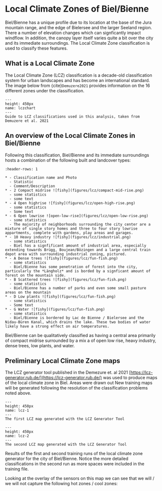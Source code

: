 # Local Climate Zones of Biel/Bienne

Biel/Bienne has a unique profile due to its location at the base of the Jura mountain range, and the edge of Bielersee and the larger Seeland region. There a number of elevation changes which can signficantly impact windflow. In addition, the canopy layer itself varies quite a bit over the city and its immediate surroundings. The Local Climate Zone classification is used to classify these features.

## What is a Local Climate Zone
The Local Climate Zone (LCZ) classification is a decade-old classification system for urban landscapes and has become an international standard. The image below from {cite}`Demuzere2021` provides information on the 16 different zones under the classification.

```{figure} figures/lcz/class_lcz.png
---
height: 450px
name: lczchart
---
Guide to LCZ classifications used in this analysis, taken from Demuzere et al. 2021
```

## An overview of the Local Climate Zones in Biel/Bienne
Following this classification, Biel/Bienne and its immediate surroundings hosts a combination of the following built and landcover types:

```{list-table} Reference sites
:header-rows: 1

* - Classification name and Photo
  - Statistic
  - Comment/Description
* - 2 Compact midrise ![fishy](figures/lcz/compact-mid-rise.png)
  - some statistics
  - some text
* - 4 Open highrise ![fishy](figures/lcz/open-high-rise.png)
  - some statistics
  - Some text
* - 6 Open lowrise ![open-low-rise](figures/lcz/open-low-rise.png)
  - some statistics
  - The majority of neighborhoods surrounding the city center are a mixture of single story homes and three to four story lowrise appartments, complete with gardens, play areas and garages.
* - 10 Heavy industry ![fishy](figures/lcz/industrial.png)
  - some statistics
  - Biel has a signfificant amount of industrial area, especially extending towards Brügg, Boujean/Bözingen and a large central train depot area with surrounding industrial zoning, pictured.
* - A Dense trees ![fishy](figures/lcz/fun-fish.png)
  - some statistics
  - Biel/Bienne has some penetration of forest into the city, particularly the *Längholz* and is borded by a signficant amount of forest on the mountain side.
* - B Scattered trees ![fishy](figures/lcz/fun-fish.png)
  - some statistics
  - Biel/Bienne has a number of parks and even some small pasture areas on the mountain 
* - D Low plants ![fishy](figures/lcz/fun-fish.png)
  - some statistics
  - Some text
* - G Water ![fishy](figures/lcz/fun-fish.png)
  - some statistics
  - Biel/Bienne is bordered by Lac de Bienne / Bielersee and the Nidau-Büren Kanal, which drains the lake. These two bodies of water likely have a strong effect on air temperatures. 
```

Biel/Bienne can be qualitatively classified as having a central area primarily of compact midrise surrounded by a mix a of open low rise, heavy industry, dense trees, low plants, and water.

## Preliminary Local Climate Zone maps

The LCZ generator tool published in the Demezure et. al 2021 [https://lcz-generator.rub.de/](https://lcz-generator.rub.de/) was used to produce maps of the local climate zone in Biel. Areas were drawn out  New training maps will be generated following the resolution of the classification problems noted above.

```{figure} figures/lcz/lcz_map1.png
---
height: 450px
name: lcz-1
---
The first LCZ map generated with the LCZ Generator Tool
```


```{figure} figures/lcz/lcz_map2.png
---
height: 450px
name: lcz-2
---
The second LCZ map generated with the LCZ Generator Tool
```
Results of the first and second training runs of the local climate zone generator for the city of Biel/Bienne. Notice the more detailed classifications in the second run as more spaces were included in the training file. 

Looking at the overlay of the sensors on this map we can see that we will / we will not capture the following hot zones / cool zones:



```{bibliography}
```
